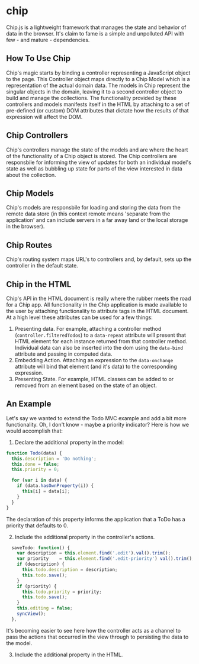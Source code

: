chip
====

Chip.js is a lightweight framework that manages the state and behavior of data in the browser. It's claim to fame
is a simple and unpolluted API with few - and mature - dependencies.

## How To Use Chip

Chip's magic starts by binding a controller representing a JavaScript object to the page. This Controller
object maps directly to a Chip Model which is a representation of the actual domain data.  The models in Chip
represent the singular objects in the domain, leaving it to a second controller object to build and manage the 
collections. The functionality provided by these controllers and models manifests itself in the HTML by attaching
to a set of pre-defined (or custom) DOM attributes that dictate how the results of that expression will affect the DOM.


## Chip Controllers

Chip's controllers manage the state of the models and are where the heart of the functionality of a Chip object
is stored. The Chip controllers are responsbile for informing the view of updates for both an individual model's state
as well as bubbling up state for parts of the view interested in data about the collection.

## Chip Models

Chip's models are responsbile for loading and storing the data from the remote data store (in this context remote means
'separate from the application' and can include servers in a far away land or the local storage in the browser).

## Chip Routes

Chip's routing system maps URL's to controllers and, by default, sets up the controller in the default state.

## Chip in the HTML

Chip's API in the HTML document is really where the rubber meets the road for a Chip app. All functionality in the Chip
application is made available to the user by attaching functionality to attribute tags in the HTML document. At a high level
these attributes can be used for a few things:

1. Presenting data. For example, attaching a controller method (`controller.filteredTodos`) to a `data-repeat` attribute will present that HTML
element for each instance returned from that controller method. Individual data can also be inserted into the dom using
the `data-bind` attribute and passing in computed data.
2. Embedding Action. Attaching an expression to the `data-onchange` attribute will bind that element (and it's data)
to the corresponding expression. 
3. Presenting State. For example, HTML classes can be added to or removed from an element based on the state of an
object.

## An Example

Let's say we wanted to extend the Todo MVC example and add a bit more functionality. Oh, I don't know - maybe a
priority indicator? Here is how we would accomplish that:

1. Declare the additional property in the model:

```javascript
function Todo(data) {
  this.description = 'Do nothing';
  this.done = false;
  this.priority = 0;

  for (var i in data) {
    if (data.hasOwnProperty(i)) {
      this[i] = data[i];
    }
  }
}
```
The declaration of this property informs the application that a ToDo has a priority that defaults to 0.

2. Include the additional property in the controller's actions.

```javascript
  saveTodo: function() {
    var description = this.element.find('.edit').val().trim();
    var priority    = this.element.find('.edit-priority') val().trim(); // We're making a preliminary assumption about our markup here.
    if (description) {
      this.todo.description = description;
      this.todo.save();
    }
    if (priority) {
      this.todo.priority = priority;
      this.todo.save();
    }
    this.editing = false;
    syncView();
  },
```
It's becoming easier to see here how the controller acts as a channel to pass the actions that occurred in the view
through to persisting the data to the model.

3. Include the additional property in the HTML.

```html

```
